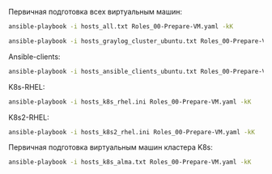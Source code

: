 
Первичная подготовка всех виртуальным машин:
```bash
ansible-playbook -i hosts_all.txt Roles_00-Prepare-VM.yaml -kK
```
```bash
ansible-playbook -i hosts_graylog_cluster_ubuntu.txt Roles_00-Prepare-VM.yaml -kK
```
Ansible-clients:
```bash
ansible-playbook -i hosts_ansible_clients_ubuntu.txt Roles_00-Prepare-VM.yaml -kK
```
K8s-RHEL:
```bash
ansible-playbook -i hosts_k8s_rhel.ini Roles_00-Prepare-VM.yaml -kK
```

K8s2-RHEL:
```bash
ansible-playbook -i hosts_k8s2_rhel.ini Roles_00-Prepare-VM.yaml -kK
```

Первичная подготовка виртуальным машин кластера K8s:
```bash
ansible-playbook -i hosts_k8s_alma.txt Roles_00-Prepare-VM.yaml -kK
```